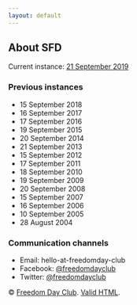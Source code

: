 ```yaml
---
layout: default
---
```


## About SFD

Current instance: [21 September 2019](2019.md)

### Previous instances

* 15 September 2018
* 16 September 2017
* 17 September 2016
* 19 September 2015
* 20 September 2014
* 21 September 2013
* 15 September 2012
* 17 September 2011
* 18 September 2010
* 19 September 2009
* 20 September 2008
* 15 September 2007
* 16 September 2006
* 10 September 2005
* 28 August 2004

### Communication channels

* Email: hello-at-freedomday-club
* Facebook: [@freedomdayclub](https://www.facebook.com/freedomdayclub/)
* Twitter: [@freedomdayclub](https://twitter.com/freedomdayclub)

© [Freedom Day Club](https://freedomday.github.io/freedomday/). [Valid HTML](https://validator.w3.org/nu/?doc=https%3A%2F%2Ffreedomday.github.io%2Fsoftware%2F).
